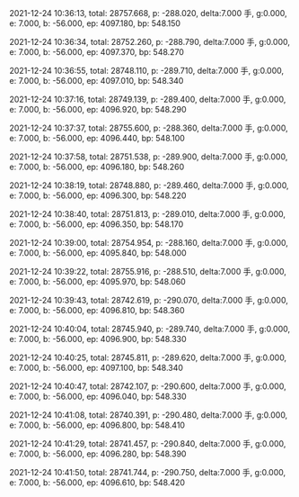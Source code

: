 2021-12-24 10:36:13, total: 28757.668, p: -288.020, delta:7.000 手, g:0.000, e: 7.000, b: -56.000, ep: 4097.180, bp: 548.150

2021-12-24 10:36:34, total: 28752.260, p: -288.790, delta:7.000 手, g:0.000, e: 7.000, b: -56.000, ep: 4097.370, bp: 548.270

2021-12-24 10:36:55, total: 28748.110, p: -289.710, delta:7.000 手, g:0.000, e: 7.000, b: -56.000, ep: 4097.010, bp: 548.340

2021-12-24 10:37:16, total: 28749.139, p: -289.400, delta:7.000 手, g:0.000, e: 7.000, b: -56.000, ep: 4096.920, bp: 548.290

2021-12-24 10:37:37, total: 28755.600, p: -288.360, delta:7.000 手, g:0.000, e: 7.000, b: -56.000, ep: 4096.440, bp: 548.100

2021-12-24 10:37:58, total: 28751.538, p: -289.900, delta:7.000 手, g:0.000, e: 7.000, b: -56.000, ep: 4096.180, bp: 548.260

2021-12-24 10:38:19, total: 28748.880, p: -289.460, delta:7.000 手, g:0.000, e: 7.000, b: -56.000, ep: 4096.300, bp: 548.220

2021-12-24 10:38:40, total: 28751.813, p: -289.010, delta:7.000 手, g:0.000, e: 7.000, b: -56.000, ep: 4096.350, bp: 548.170

2021-12-24 10:39:00, total: 28754.954, p: -288.160, delta:7.000 手, g:0.000, e: 7.000, b: -56.000, ep: 4095.840, bp: 548.000

2021-12-24 10:39:22, total: 28755.916, p: -288.510, delta:7.000 手, g:0.000, e: 7.000, b: -56.000, ep: 4095.970, bp: 548.060

2021-12-24 10:39:43, total: 28742.619, p: -290.070, delta:7.000 手, g:0.000, e: 7.000, b: -56.000, ep: 4096.810, bp: 548.360

2021-12-24 10:40:04, total: 28745.940, p: -289.740, delta:7.000 手, g:0.000, e: 7.000, b: -56.000, ep: 4096.900, bp: 548.330

2021-12-24 10:40:25, total: 28745.811, p: -289.620, delta:7.000 手, g:0.000, e: 7.000, b: -56.000, ep: 4097.100, bp: 548.340

2021-12-24 10:40:47, total: 28742.107, p: -290.600, delta:7.000 手, g:0.000, e: 7.000, b: -56.000, ep: 4096.040, bp: 548.330

2021-12-24 10:41:08, total: 28740.391, p: -290.480, delta:7.000 手, g:0.000, e: 7.000, b: -56.000, ep: 4096.800, bp: 548.410

2021-12-24 10:41:29, total: 28741.457, p: -290.840, delta:7.000 手, g:0.000, e: 7.000, b: -56.000, ep: 4096.280, bp: 548.390

2021-12-24 10:41:50, total: 28741.744, p: -290.750, delta:7.000 手, g:0.000, e: 7.000, b: -56.000, ep: 4096.610, bp: 548.420